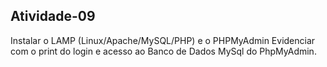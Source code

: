 ## Atividade-09

Instalar o LAMP (Linux/Apache/MySQL/PHP) e o PHPMyAdmin
Evidenciar com o print do login e acesso ao Banco de Dados MySql do PhpMyAdmin.
